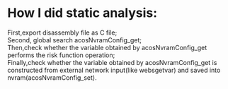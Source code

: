 # How I did static analysis:
First,export disassembly file as C file;  
Second, global search acosNvramConfig_get;  
Then,check whether the variable obtained by acosNvramConfig_get performs the risk function operation;  
Finally,check whether the variable obtained by acosNvramConfig_get is constructed from external network input(like websgetvar) and saved into nvram(acosNvramConfig_set).  